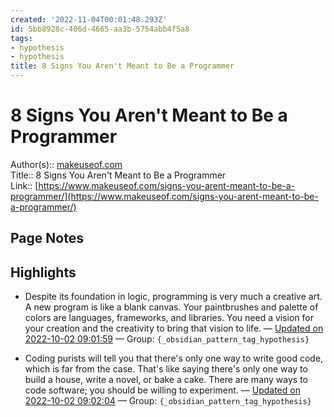 ```yaml
---
created: '2022-11-04T00:01:48.293Z'
id: 5bb8928c-406d-4665-aa3b-5754abb4f5a8
tags:
- hypothesis
- hypothesis
title: 8 Signs You Aren't Meant to Be a Programmer
---
```

   
# 8 Signs You Aren't Meant to Be a Programmer   
   
Author(s):: [makeuseof.com]()   
Title:: 8 Signs You Aren't Meant to Be a Programmer   
Link:: [https://www.makeuseof.com/signs-you-arent-meant-to-be-a-programmer/](https://www.makeuseof.com/signs-you-arent-meant-to-be-a-programmer/)   
   
## Page Notes   
## Highlights   
   
- Despite its foundation in logic, programming is very much a creative art. A new program is like a blank canvas. Your paintbrushes and palette of colors are languages, frameworks, and libraries. You need a vision for your creation and the creativity to bring that vision to life. — [Updated on 2022-10-02 09:01:59](https://hyp.is/ZrQe8kJSEe2w6jflC6tx2A/www.makeuseof.com/signs-you-arent-meant-to-be-a-programmer/) — Group: `{_obsidian_pattern_tag_hypothesis}`   
   
   
- Coding purists will tell you that there's only one way to write good code, which is far from the case. That's like saying there's only one way to build a house, write a novel, or bake a cake. There are many ways to code software; you should be willing to experiment.  — [Updated on 2022-10-02 09:02:04](https://hyp.is/aYaadEJSEe25GBuxc4pVpg/www.makeuseof.com/signs-you-arent-meant-to-be-a-programmer/) — Group: `{_obsidian_pattern_tag_hypothesis}`